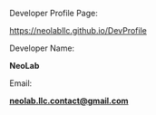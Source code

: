 Developer Profile Page:

https://neolabllc.github.io/DevProfile

Developer Name:

**NeoLab**

Email: 

**neolab.llc.contact@gmail.com**

